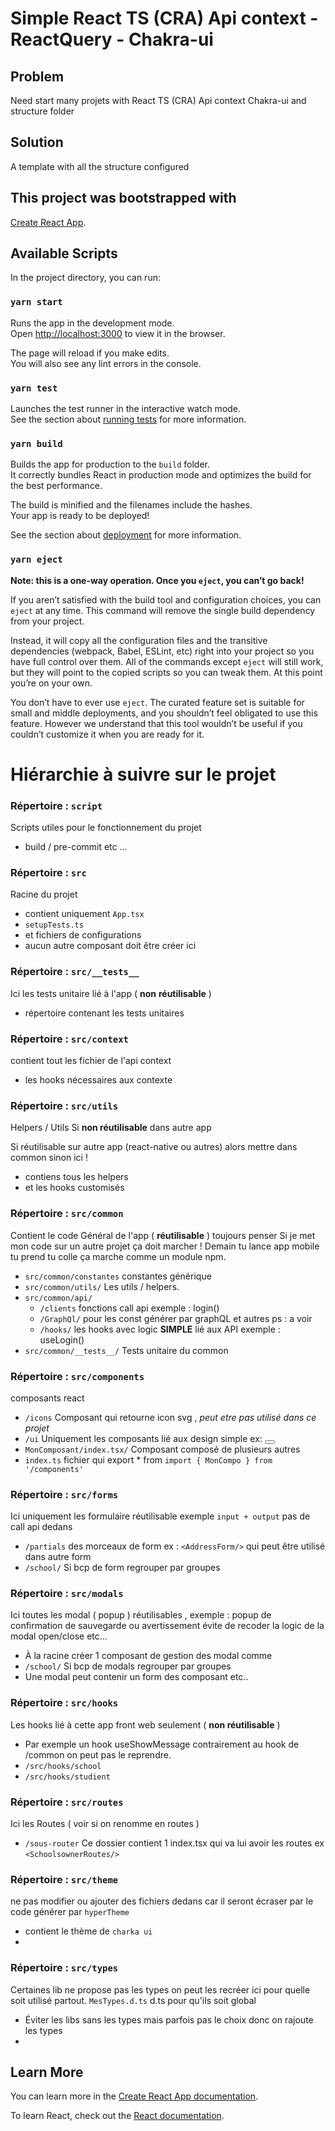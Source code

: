 # Simple React TS (CRA) Api context -  ReactQuery - Chakra-ui

## Problem
Need start many projets with React TS (CRA) Api context Chakra-ui and structure folder

## Solution
A template with all the structure configured

##  This project was bootstrapped with
[Create React App](https://github.com/facebook/create-react-app).

## Available Scripts

In the project directory, you can run:

### `yarn start`

Runs the app in the development mode.\
Open [http://localhost:3000](http://localhost:3000) to view it in the browser.

The page will reload if you make edits.\
You will also see any lint errors in the console.

### `yarn test`

Launches the test runner in the interactive watch mode.\
See the section about [running tests](https://facebook.github.io/create-react-app/docs/running-tests)
for more information.

### `yarn build`

Builds the app for production to the `build` folder.\
It correctly bundles React in production mode and optimizes the build for the best
performance.

The build is minified and the filenames include the hashes.\
Your app is ready to be deployed!

See the section about
[deployment](https://facebook.github.io/create-react-app/docs/deployment) for
more information.

### `yarn eject`

**Note: this is a one-way operation. Once you `eject`, you can’t go back!**

If you aren’t satisfied with the build tool and configuration choices, you can
`eject` at any time. This command will remove the single build dependency from
your project.

Instead, it will copy all the configuration files and the transitive
dependencies (webpack, Babel, ESLint, etc) right into your project so you have
full control over them. All of the commands except `eject` will still work, but
they will point to the copied scripts so you can tweak them. At this point
you’re on your own.

You don’t have to ever use `eject`. The curated feature set is suitable for
small and middle deployments, and you shouldn’t feel obligated to use this
feature. However we understand that this tool wouldn’t be useful if you couldn’t
customize it when you are ready for it.

# Hiérarchie à suivre sur le projet

### Répertoire : `script`

Scripts utiles pour le fonctionnement du projet

- build / pre-commit etc ...

### Répertoire : `src`

Racine du projet

- contient uniquement `App.tsx`
- `setupTests.ts`
- et fichiers de configurations
- aucun autre composant doit être créer ici

### Répertoire : `src/__tests__`

Ici les tests unitaire lié à l'app  ( **non** **réutilisable** )

- répertoire contenant les tests unitaires

### Répertoire : `src/context`

contient tout les fichier de l'api context

- les hooks nécessaires aux contexte

### Répertoire : `src/utils`

Helpers / Utils Si **non réutilisable** dans autre app

Si réutilisable sur autre app (react-native ou autres) alors mettre dans common sinon ici ! 

- contiens tous les helpers
- et les hooks customisés

### Répertoire : `src/common`

 Contient le code Général de l'app   ( **réutilisable** ) toujours penser Si je met mon code sur un autre projet ça doit marcher ! Demain tu lance app mobile tu prend tu colle ça marche comme un module npm. 

- `src/common/constantes` constantes générique
- `src/common/utils/` Les utils / helpers.
- `src/common/api/`
    - `/clients` fonctions call api  exemple  :  login()
    - `/GraphQl/`  pour les const générer par graphQL et autres  ps : a voir
    - `/hooks/` les hooks avec logic **SIMPLE**  lié aux API exemple : useLogin()
- `src/common/__tests__/` Tests unitaire du common

### Répertoire : `src/components`

composants react

- `/icons`  Composant qui retourne icon svg , *peut etre pas utilisé dans ce projet*
- `/ui` Uniquement les composants lié aux design simple ex: <Button>
- `MonComposant/index.tsx/` Composant composé de plusieurs autres
- `index.ts` fichier qui export * from `import { MonCompo } from '/components'`

### Répertoire : `src/forms`

Ici uniquement les formulaire réutilisable exemple  `input + output` pas de call api dedans

- `/partials` des morceaux de form ex : `<AddressForm/>` qui peut être utilisé dans autre form
- `/school/` Si bcp de form regrouper par groupes

### Répertoire : `src/modals`

Ici toutes les modal ( popup )  réutilisables , exemple : popup de confirmation de sauvegarde ou avertissement évite de recoder la logic de la modal open/close etc...

- À la racine créer 1 composant de gestion des modal comme <Dialog /> de material les autre modal utilise ce composant si demain on change de system de modal on change 1 fichier.
- `/school/` Si bcp de modals regrouper par groupes
- Une modal peut contenir un form  des composant etc..

### Répertoire : `src/hooks`

Les hooks lié à cette app front web seulement ( **non réutilisable** ) 

- Par exemple un hook useShowMessage  contrairement au hook de /common on peut pas le reprendre.
- `/src/hooks/school`
- `/src/hooks/studient`

### Répertoire : `src/routes`

Ici les Routes ( voir si on renomme en routes ) 

- `/sous-router` Ce dossier contient 1 index.tsx qui va lui avoir les routes ex `<SchoolsownerRoutes/>`

### Répertoire : `src/theme`

ne pas modifier ou ajouter des fichiers dedans car il seront écraser par le code générer par `hyperTheme`

- contient le thème de `charka ui`
- 

### Répertoire : `src/types`

Certaines lib ne propose pas les types on peut les recréer ici pour quelle soit utilisé partout.  `MesTypes.d.ts` d.ts pour qu'ils soit global

- Éviter les libs sans les types mais parfois pas le choix  donc on rajoute les types
- 

[]() 
## Learn More

You can learn more in the
[Create React App documentation](https://facebook.github.io/create-react-app/docs/getting-started).

To learn React, check out the [React documentation](https://reactjs.org/).
